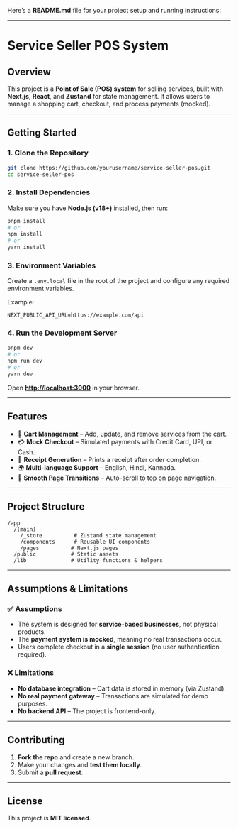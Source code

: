 Here’s a **README.md** file for your project setup and running instructions:

---

# **Service Seller POS System**

## **Overview**
This project is a **Point of Sale (POS) system** for selling services, built with **Next.js**, **React**, and **Zustand** for state management. It allows users to manage a shopping cart, checkout, and process payments (mocked).

---

## **Getting Started**

### **1. Clone the Repository**
```sh
git clone https://github.com/yourusername/service-seller-pos.git
cd service-seller-pos
```

### **2. Install Dependencies**
Make sure you have **Node.js (v18+)** installed, then run:

```sh
pnpm install
# or
npm install
# or
yarn install
```

### **3. Environment Variables**
Create a `.env.local` file in the root of the project and configure any required environment variables.

Example:
```
NEXT_PUBLIC_API_URL=https://example.com/api
```

### **4. Run the Development Server**
```sh
pnpm dev
# or
npm run dev
# or
yarn dev
```
Open **[http://localhost:3000](http://localhost:3000)** in your browser.

---

## **Features**
- 🛒 **Cart Management** – Add, update, and remove services from the cart.
- 💳 **Mock Checkout** – Simulated payments with Credit Card, UPI, or Cash.
- 📃 **Receipt Generation** – Prints a receipt after order completion.
- 🌍 **Multi-language Support** – English, Hindi, Kannada.
- 🔄 **Smooth Page Transitions** – Auto-scroll to top on page navigation.

---

## **Project Structure**
```
/app
  /(main)
    /_store          # Zustand state management
    /components      # Reusable UI components
    /pages          # Next.js pages
  /public           # Static assets
  /lib              # Utility functions & helpers
```

---

## **Assumptions & Limitations**
### ✅ **Assumptions**
- The system is designed for **service-based businesses**, not physical products.
- The **payment system is mocked**, meaning no real transactions occur.
- Users complete checkout in a **single session** (no user authentication required).

### ❌ **Limitations**
- **No database integration** – Cart data is stored in memory (via Zustand).
- **No real payment gateway** – Transactions are simulated for demo purposes.
- **No backend API** – The project is frontend-only.

---

## **Contributing**
1. **Fork the repo** and create a new branch.
2. Make your changes and **test them locally**.
3. Submit a **pull request**.

---

## **License**
This project is **MIT licensed**.

